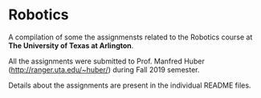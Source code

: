 # Robotics

A compilation of some the assignmensts related to the Robotics course at **The University of Texas at Arlington**.

All the assignments were submitted to Prof. Manfred Huber (http://ranger.uta.edu/~huber/) during Fall 2019 semester.

Details about the assignments are present in the individual README files.

 
